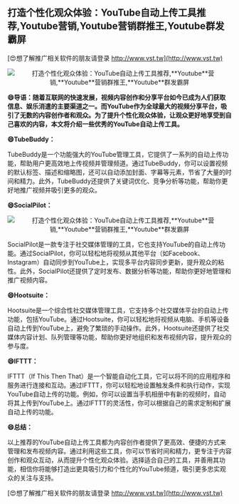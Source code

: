 ## **打造个性化观众体验：YouTube自动上传工具推荐,**Youtube**营销,**Youtube**营销群推王,**Youtube**群发霸屏**

[😍想了解推广相关软件的朋友请登录 http://www.vst.tw](http://www.vst.tw)

 <center><img src="https://vst.tw/MP4/tuiguang/png/8.png" alt="打造个性化观众体验：YouTube自动上传工具推荐,**Youtube**营销,**Youtube**营销群推王,**Youtube**群发霸屏"></center>

**😄导语：随着互联网的快速发展，视频内容创作和分享平台如今已成为人们获取信息、娱乐消遣的主要渠道之一。而YouTube作为全球最大的视频分享平台，吸引了无数的内容创作者和观众。为了提升个性化观众体验，让观众更好地享受到自己喜欢的内容，本文将介绍一些优秀的YouTube自动上传工具。**

**😄TubeBuddy：**

TubeBuddy是一个功能强大的YouTube管理工具，它提供了一系列的自动上传功能，帮助用户更高效地上传视频并管理频道。通过TubeBuddy，你可以设置视频的默认标签、描述和缩略图，还可以自动添加封面、字幕等元素，节省了大量的时间和精力。此外，TubeBuddy还提供了关键词优化、竞争分析等功能，帮助你更好地推广视频并吸引更多的观众。

**😄SocialPilot：**

 <center><img src="https://vst.tw/MP4/tuiguang/png/3.png" alt="打造个性化观众体验：YouTube自动上传工具推荐,**Youtube**营销,**Youtube**营销群推王,**Youtube**群发霸屏"></center>

SocialPilot是一款专注于社交媒体管理的工具，它也支持YouTube的自动上传功能。通过SocialPilot，你可以轻松地将视频从其他平台（如Facebook、Instagram）自动同步到YouTube上，实现多平台内容同步更新，提升观众的粘性。此外，SocialPilot还提供了定时发布、数据分析等功能，帮助你更好地管理和推广视频内容。

**😄Hootsuite：**

Hootsuite是一个综合性社交媒体管理工具，它支持多个社交媒体平台的自动上传功能，包括YouTube。通过Hootsuite，你可以轻松地将视频从电脑、手机等设备自动上传到YouTube上，避免了繁琐的手动操作。此外，Hootsuite还提供了社交媒体内容计划、队列管理等功能，帮助你更好地组织和发布视频内容，提升观众的参与度。

**😄IFTTT：**

IFTTT（If This Then That）是一个智能自动化工具，它可以将不同的应用程序和服务进行连接和互动。通过IFTTT，你可以轻松地设置触发条件和执行动作，实现YouTube自动上传的功能。例如，你可以设置当手机相册中有新的视频时，自动将其上传到YouTube上。通过IFTTT的灵活性，你可以根据自己的需求定制和扩展自动上传的功能。

**😄总结：**

以上推荐的YouTube自动上传工具都为内容创作者提供了更高效、便捷的方式来管理和发布视频内容。通过利用这些工具，你可以节省时间和精力，更专注于内容创作和观众互动，从而提升个性化观众体验。选择适合自己的工具，并善用其功能，相信你将能够打造出更具吸引力和个性化的YouTube频道，吸引更多忠实观众的关注与支持。

[😍想了解推广相关软件的朋友请登录 http://www.vst.tw](http://www.vst.tw)



